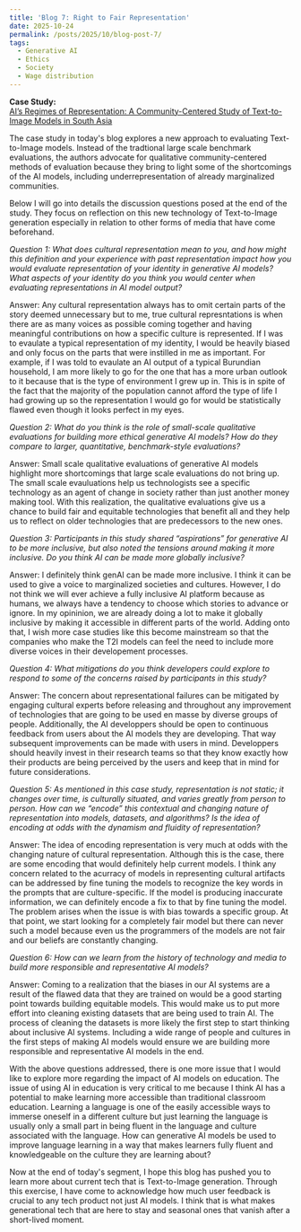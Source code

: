 ```yaml
---
title: 'Blog 7: Right to Fair Representation'
date: 2025-10-24
permalink: /posts/2025/10/blog-post-7/
tags:
  - Generative AI
  - Ethics
  - Society
  - Wage distribution
---
```


**Case Study:**  
[AI’s Regimes of Representation: A Community-Centered Study of Text-to-Image Models in South Asia](https://mit-serc.pubpub.org/pub/bfw5tscj/release/3?readingCollection=65a1a268f)

The case study in today's blog explores a new approach to evaluating Text-to-Image models. Instead of the tradtional large scale benchmark evaluations, the authors advocate for qualitative community-centered methods of evaluation because they bring to light some of the shortcomings of the AI models, including underrepresentation of already marginalized communities.

Below I will go into details the discussion questions posed at the end of the study. They focus on reflection on this new technology of Text-to-Image generation especially in relation to other forms of media that have come beforehand.

*Question 1: What does cultural representation mean to you, and how might this definition and your experience with past representation impact how you would evaluate representation of your identity in generative AI models? What aspects of your identity do you think you would center when evaluating representations in AI model output?*

Answer: Any cultural representation always has to omit certain parts of the story deemed unnecessary but to me, true cultural represntations is when there are as many voices as possible coming together and having meaningful contributions on how a specific culture is represented. If I was to evaulate a typical representation of my identity, I would be heavily biased and only focus on the parts that were instilled in me as important. For example, if I was told to evaulate an AI output of a typical Burundian household, I am more likely to go for the one that has a more urban outlook to it because that is the type of environment I grew up in. This is in spite of the fact that the majority of the population cannot afford the type of life I had growing up so the representation I would go for would be statistically flawed even though it looks perfect in my eyes.

*Question 2: What do you think is the role of small-scale qualitative evaluations for building more ethical generative AI models? How do they compare to larger, quantitative, benchmark-style evaluations?*

Answer: Small scale qualitative evaluations of generative AI models highlight more shortcomings that large scale evaluations do not bring up. The small scale evauluations help us technologists see a specific technology as an agent of change in society rather than just another money making tool. With this realization, the qualitative evaluations give us a chance to build fair and equitable technologies that benefit all and they help us to reflect on older technologies that are predecessors to the new ones.

*Question 3: Participants in this study shared “aspirations” for generative AI to be more inclusive, but also noted the tensions around making it more inclusive. Do you think AI can be made more globally inclusive?*

Answer: I definitely think genAI can be made more inclusive. I think it can be used to give a voice to marginalized societies and cultures. However, I do not think we will ever achieve a fully inclusive AI platform because as humans, we always have a tendency to choose which stories to advance or ignore. In my opininion, we are already doing a lot to make it globally inclusive by making it accessible in different parts of the world. Adding onto that, I wish more case studies like this become mainstream so that the companies who make the T2I models can feel the need to include more diverse voices in their developement processes.

*Question 4: What mitigations do you think developers could explore to respond to some of the concerns raised by participants in this study?*

Answer: The concern about representational failures can be mitigated by engaging cultural experts before releasing and throughout any improvement of technologies that are going to be used en masse by diverse groups of people. Additionally, the AI developpers should be open to continuous feedback from users about the AI models they are developing. That way subsequent improvements can be made with users in mind. Developpers should heavily invest in their research teams so that they know exactly how their products are being perceived by the users and keep that in mind for future considerations.

*Question 5: As mentioned in this case study, representation is not static; it changes over time, is culturally situated, and varies greatly from person to person. How can we “encode” this contextual and changing nature of representation into models, datasets, and algorithms? Is the idea of encoding at odds with the dynamism and fluidity of representation?*

Answer: The idea of encoding representation is very much at odds with the changing nature of cultural representation. Although this is the case, there are some encoding that would definitely help current models. I think any concern related to the acurracy of models in representing cultural artifacts can be addressed by fine tuning the models to recognize the key words in the prompts that are culture-specific. If the model is producing inaccurate information, we can definitely encode a fix to that by fine tuning the model. The problem arises when the issue is with bias towards a specific group. At that point, we start looking for a completely fair model but there can never such a model because even us the programmers of the models are not fair and our beliefs are constantly changing.

*Question 6: How can we learn from the history of technology and media to build more responsible and representative AI models?*

Answer: Coming to a realization that the biases in our AI systems are a result of the flawed data that they are trained on would be a good starting point towards building equitable models. This would make us to put more effort into cleaning existing datasets that are being used to train AI. The process of cleaning the datasets is more likely the first step to start thinking about inclusive AI systems. Including a wide range of people and cultures in the first steps of making AI models would ensure we are building more responsible and representative AI models in the end.

With the above questions addressed, there is one more issue that I would like to explore more regarding the impact of AI models on education. The issue of using AI in education is very critical to me because I think AI has a potential to make learning more accessible than traditional classroom education. Learning a language is one of the easily accessible ways to immerse oneself in a different culture but just learning the language is usually only a small part in being fluent in the language and culture associated with the language. How can generative AI models be used to improve language learning in a way that makes learners fully fluent and knowledgeable on the culture they are learning about?

Now at the end of today's segment, I hope this blog has pushed you to learn more about current tech that is Text-to-Image generation. Through this exercise, I have come to acknowledge how much user feedback is crucial to any tech product not just AI models. I think that is what makes generational tech that are here to stay and seasonal ones that vanish after a short-lived moment.